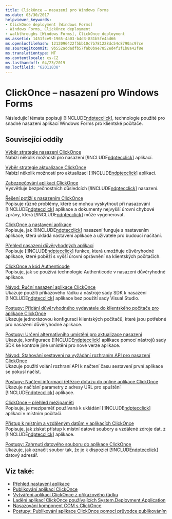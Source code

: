 ```yaml
---
title: ClickOnce – nasazení pro Windows Forms
ms.date: 03/30/2017
helpviewer_keywords:
- ClickOnce deployment [Windows Forms]
- Windows Forms, ClickOnce deployment
- walkthroughs [Windows Forms], ClickOnce deployment
ms.assetid: 1451fce9-1965-4a03-b4d3-831b5fe4ad66
ms.openlocfilehash: 1212096422f5bb10c7b781228dc54c8790ac97ce
ms.sourcegitcommit: 9b552addadfb57fab0b9e7852ed4f1f1b8a42f8e
ms.translationtype: MT
ms.contentlocale: cs-CZ
ms.lasthandoff: 04/23/2019
ms.locfileid: "62011838"
---
```

# <a name="clickonce-deployment-for-windows-forms"></a>ClickOnce – nasazení pro Windows Forms
Následující témata popisují [!INCLUDE[ndptecclick](../../../includes/ndptecclick-md.md)], technologie použité pro snadné nasazení aplikací Windows Forms pro klientské počítače.  
  
## <a name="related-sections"></a>Související oddíly  
 [Výběr strategie nasazení ClickOnce](/visualstudio/deployment/choosing-a-clickonce-deployment-strategy)  
 Nabízí několik možností pro nasazení [!INCLUDE[ndptecclick](../../../includes/ndptecclick-md.md)] aplikací.  
  
 [Výběr strategie aktualizace ClickOnce](/visualstudio/deployment/choosing-a-clickonce-update-strategy)  
 Nabízí několik možností pro aktualizaci [!INCLUDE[ndptecclick](../../../includes/ndptecclick-md.md)] aplikací.  
  
 [Zabezpečování aplikací ClickOnce](/visualstudio/deployment/securing-clickonce-applications)  
 Vysvětluje bezpečnostních důsledcích [!INCLUDE[ndptecclick](../../../includes/ndptecclick-md.md)] nasazení.  
  
 [Řešení potíží s nasazením ClickOnce](/visualstudio/deployment/troubleshooting-clickonce-deployments)  
 Popisuje různé problémy, které se mohou vyskytnout při nasazování [!INCLUDE[ndptecclick](../../../includes/ndptecclick-md.md)] aplikace a dokumenty nejvyšší úrovni chybové zprávy, která [!INCLUDE[ndptecclick](../../../includes/ndptecclick-md.md)] může vygenerovat.  
  
 [ClickOnce a nastavení aplikace](/visualstudio/deployment/clickonce-and-application-settings)  
 Popisuje, jak [!INCLUDE[ndptecclick](../../../includes/ndptecclick-md.md)] nasazení funguje s nastavením aplikace, která ukládá nastavení aplikace a uživatele pro budoucí načítání.  
  
 [Přehled nasazení důvěryhodných aplikací](/visualstudio/deployment/trusted-application-deployment-overview)  
 Popisuje [!INCLUDE[ndptecclick](../../../includes/ndptecclick-md.md)] funkce, která umožňuje důvěryhodné aplikace, které poběží s vyšší úrovní oprávnění na klientských počítačích.  
  
 [ClickOnce a kód Authenticode](/visualstudio/deployment/clickonce-and-authenticode)  
 Popisuje, jak se používá technologie Authenticode v nasazení důvěryhodné aplikace.  
  
 [Návod: Ruční nasazení aplikace ClickOnce](/visualstudio/deployment/walkthrough-manually-deploying-a-clickonce-application)  
 Ukazuje použití příkazového řádku a nástroje sady SDK k nasazení [!INCLUDE[ndptecclick](../../../includes/ndptecclick-md.md)] aplikace bez použití sady Visual Studio.  
  
 [Postupy: Přidání důvěryhodného vydavatele do klientského počítače pro aplikace ClickOnce](/visualstudio/deployment/how-to-add-a-trusted-publisher-to-a-client-computer-for-clickonce-applications)  
 Ukazuje jednorázovou konfiguraci klientských počítačů, které jsou potřebné pro nasazení důvěryhodné aplikace.  
  
 [Postupy: Určení alternativního umístění pro aktualizace nasazení](/visualstudio/deployment/how-to-specify-an-alternate-location-for-deployment-updates)  
 Ukazuje, konfigurace [!INCLUDE[ndptecclick](../../../includes/ndptecclick-md.md)] aplikace pomocí nástrojů sady SDK ke kontrole jiné umístění pro nové verze aplikace.  
  
 [Návod: Stahování sestavení na vyžádání rozhraním API pro nasazení ClickOnce](/visualstudio/deployment/walkthrough-downloading-assemblies-on-demand-with-the-clickonce-deployment-api)  
 Ukazuje použití volání rozhraní API k načtení času sestavení první aplikace se pokusí načíst.  
  
 [Postupy: Načtení informací řetězce dotazu do online aplikace ClickOnce](/visualstudio/deployment/how-to-retrieve-query-string-information-in-an-online-clickonce-application)  
 Ukazuje načítání parametry z adresy URL pro spuštění [!INCLUDE[ndptecclick](../../../includes/ndptecclick-md.md)] aplikace.  
  
 [ClickOnce – přehled mezipaměti](/visualstudio/deployment/clickonce-cache-overview)  
 Popisuje, je mezipaměť používaná k ukládání [!INCLUDE[ndptecclick](../../../includes/ndptecclick-md.md)] aplikací v místním počítači.  
  
 [Přístup k místním a vzdáleným datům v aplikacích ClickOnce](/visualstudio/deployment/accessing-local-and-remote-data-in-clickonce-applications)  
 Popisuje, jak získat přístup k místní datové soubory a vzdálené zdroje dat. z [!INCLUDE[ndptecclick](../../../includes/ndptecclick-md.md)] aplikace.  
  
 [Postupy: Zahrnutí datového souboru do aplikace ClickOnce](/visualstudio/deployment/how-to-include-a-data-file-in-a-clickonce-application)  
 Ukazuje, jak označit soubor tak, že je k dispozici [!INCLUDE[ndptecclick](../../../includes/ndptecclick-md.md)] datový adresář.  
  
## <a name="see-also"></a>Viz také:

- [Přehled nastavení aplikace](./advanced/application-settings-overview.md)
- [Publikování aplikací ClickOnce](/visualstudio/deployment/publishing-clickonce-applications)
- [Vytváření aplikací ClickOnce z příkazového řádku](/visualstudio/deployment/building-clickonce-applications-from-the-command-line)
- [Ladění aplikací ClickOnce používajících System.Deployment.Application](/visualstudio/deployment/debugging-clickonce-applications-that-use-system-deployment-application)
- [Nasazování komponent COM s ClickOnce](/visualstudio/deployment/deploying-com-components-with-clickonce)
- [Postupy: Publikování aplikace ClickOnce pomocí průvodce publikováním](/visualstudio/deployment/how-to-publish-a-clickonce-application-using-the-publish-wizard)
